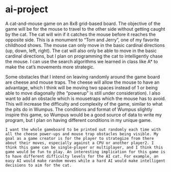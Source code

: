 # ai-project
 A cat-and-mouse game on an 8x8 grid-based board. The objective of the game will be for the mouse to travel to the other side without getting caught by the cat. The cat will win if it catches the mouse before it reaches the opposite side. This is a monument to “Tom and Jerry”, one of my favorite childhood shows. The mouse can only move in the basic cardinal directions (up, down, left, right). The cat will also only be able to move in the basic cardinal directions, but I plan on programming the cat to intelligently chase the mouse. I can use the search algorithms we learned in class like A* to make the cat’s movements more strategic. 
 
Some obstacles that I intend on leaving randomly around the game board are cheese and mouse traps. The cheese will allow the mouse to have an advantage, which I think will be moving two spaces instead of 1 or being able to move diagonally (the “powerup” is still under consideration). I also want to add an obstacle which is mousetraps which the mouse has to avoid. This will increase the difficulty and complexity of the game, similar to what the pits do in Wumpus. The conditions and format of Wumpus slightly inspire this game, so Wumpus would be a good source of data to write my program, but I plan on having different conditions in my unique game. 

	I want the whole gameboard to be printed out randomly each time with all the cheese power-ups and mouse trap obstacles being visible. My goal as a game creator is for the player to strategize from there about their moves, especially against a CPU or another player2. I think this game can be single-player or multiplayer, and I think this game would be fun to play. An interesting implication for this game is to have different difficulty levels for the AI cat. For example, an easy AI would make random moves while a hard AI would make intelligent decisions to aim for the cat. 
